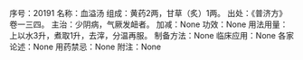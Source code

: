 序号：20191
名称：血溢汤
组成：黄药2两，甘草（炙）1两。
出处：《普济方》卷一三四。
主治：少阴病，气厥发衄者。
加减：None
功效：None
用法用量：上以水3升，煮取1升，去滓，分温再服。
制备方法：None
临床应用：None
各家论述：None
用药禁忌：None
附注：None
